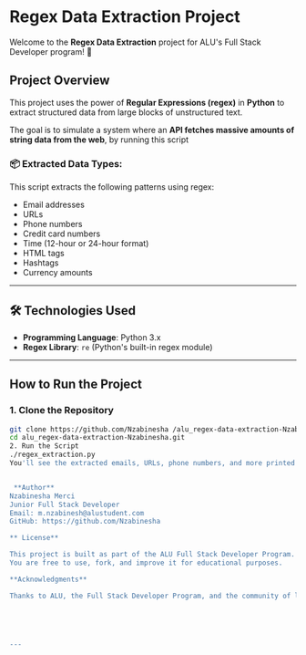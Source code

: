 # Regex Data Extraction Project

Welcome to the **Regex Data Extraction** project for ALU's Full Stack Developer program! 🎉

## Project Overview

This project uses the power of **Regular Expressions (regex)** in **Python** to extract structured data from large blocks of unstructured text.

The goal is to simulate a system where an **API fetches massive amounts of string data from the web**, by running this script 

### 📦 Extracted Data Types:

This script extracts the following patterns using regex:

-  Email addresses
-  URLs
-  Phone numbers
-  Credit card numbers
- Time (12-hour or 24-hour format)
-  HTML tags
-  Hashtags
-  Currency amounts

---

## 🛠️ Technologies Used

- **Programming Language**: Python 3.x
- **Regex Library**: `re` (Python's built-in regex module)

---

##  How to Run the Project

### 1. Clone the Repository
```bash
git clone https://github.com/Nzabinesha /alu_regex-data-extraction-Nzabinesha.git
cd alu_regex-data-extraction-Nzabinesha.git
2. Run the Script
./regex_extraction.py
You'll see the extracted emails, URLs, phone numbers, and more printed in your terminal.


 **Author**
Nzabinesha Merci 
Junior Full Stack Developer
Email: m.nzabinesh@alustudent.com
GitHub: https://github.com/Nzabinesha 

** License**

This project is built as part of the ALU Full Stack Developer Program.
You are free to use, fork, and improve it for educational purposes.

**Acknowledgments**

Thanks to ALU, the Full Stack Developer Program, and the community of learners who make tech fun to explore!





---


